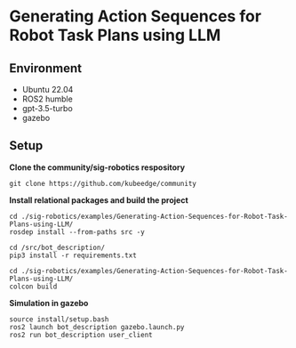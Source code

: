 # Generating Action Sequences for Robot Task Plans using LLM

## Environment

- Ubuntu 22.04
- ROS2 humble
- gpt-3.5-turbo
- gazebo

## Setup

**Clone the community/sig-robotics respository**

```shell
git clone https://github.com/kubeedge/community
```

**Install relational packages and build the project**

```shell
cd ./sig-robotics/examples/Generating-Action-Sequences-for-Robot-Task-Plans-using-LLM/
rosdep install --from-paths src -y

cd /src/bot_description/
pip3 install -r requirements.txt

cd ./sig-robotics/examples/Generating-Action-Sequences-for-Robot-Task-Plans-using-LLM/
colcon build
```

**Simulation in gazebo**

```shell
source install/setup.bash
ros2 launch bot_description gazebo.launch.py
ros2 run bot_description user_client
```
